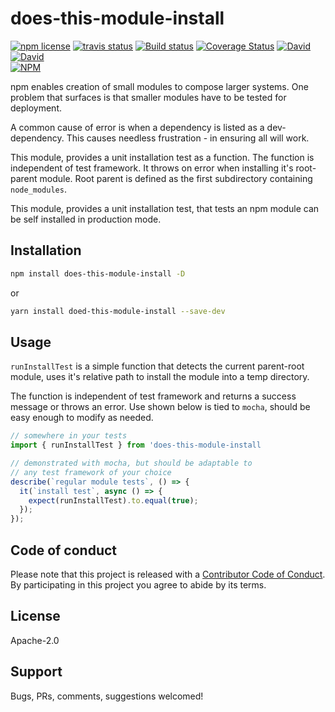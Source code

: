 # does-this-module-install
<!-- badge -->
[![npm license](https://img.shields.io/npm/l/does-this-module-install.svg)](https://www.npmjs.com/package/does-this-module-install)
[![travis status](https://img.shields.io/travis/sramam/does-this-module-install.svg)](https://travis-ci.org/sramam/does-this-module-install)
[![Build status](https://ci.appveyor.com/api/projects/status/90am2usst4qeutgi?svg=true)](https://ci.appveyor.com/project/sramam/does-this-module-install)
[![Coverage Status](https://coveralls.io/repos/github/sramam/does-this-module-install/badge.svg?branch=master)](https://coveralls.io/github/sramam/does-this-module-install?branch=master)
[![David](https://david-dm.org/sramam/does-this-module-install/status.svg)](https://david-dm.org/sramam/does-this-module-install)
[![David](https://david-dm.org/sramam/does-this-module-install/dev-status.svg)](https://david-dm.org/sramam/does-this-module-install?type=dev)
<br/>
[![NPM](https://nodei.co/npm/does-this-module-install.png?downloads=true&downloadRank=true&stars=true)](https://nodei.co/npm/does-this-module-install/)
<!-- endbadge -->

npm enables creation of small modules to compose larger systems.
One problem that surfaces is that smaller modules have to be tested for
deployment.

A common cause of error is when a dependency is listed as a dev-dependency.
This causes needless frustration - in ensuring all will work.

This module, provides a unit installation test as a function.
The function is independent of test framework. It throws on error
when installing it's root-parent module. Root parent is defined as
the first subdirectory containing `node_modules`.


This module, provides a unit installation test, that tests an
npm module can be self installed in production mode.

## Installation

```bash
npm install does-this-module-install -D
```

or

```bash
yarn install doed-this-module-install --save-dev
```

## Usage

`runInstallTest` is a simple function that detects the current parent-root module,
uses it's relative path to install the module into a temp directory.

The function is independent of test framework and returns a success message or throws an error.
Use shown below is tied to `mocha`, should be easy enough to modify as needed.


```TypeScript
// somewhere in your tests
import { runInstallTest } from 'does-this-module-install

// demonstrated with mocha, but should be adaptable to
// any test framework of your choice
describe(`regular module tests`, () => {
  it(`install test`, async () => {
    expect(runInstallTest).to.equal(true);
  });
});
```

## Code of conduct
Please note that this project is released with a [Contributor Code of Conduct](code-of-conduct.md).
By participating in this project you agree to abide by its terms.

## License

Apache-2.0

## Support

Bugs, PRs, comments, suggestions welcomed!

